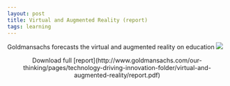 ```yaml
---
layout: post
title: Virtual and Augmented Reality (report)
tags: learning
---
```


Goldmansachs forecasts the virtual and augmented reality on education
![](https://c1.staticflickr.com/9/8101/28548359993_e8fb312330_z.jpg) 

<center>Download full [report](http://www.goldmansachs.com/our-thinking/pages/technology-driving-innovation-folder/virtual-and-augmented-reality/report.pdf)</center>
